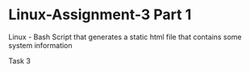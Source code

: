 # Linux-Assignment-3 Part 1
Linux - Bash Script that generates a static html file that contains some system information

Task 3
